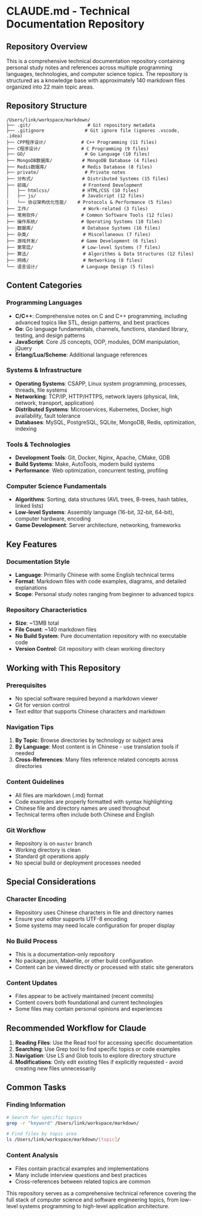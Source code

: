 # CLAUDE.md - Technical Documentation Repository

## Repository Overview

This is a comprehensive technical documentation repository containing personal study notes and references across multiple programming languages, technologies, and computer science topics. The repository is structured as a knowledge base with approximately 140 markdown files organized into 22 main topic areas.

## Repository Structure

```
/Users/link/workspace/markdown/
├── .git/                     # Git repository metadata
├── .gitignore               # Git ignore file (ignores .vscode, .idea)
├── CPP程序设计/             # C++ Programming (11 files)
├── C程序设计/               # C Programming (9 files) 
├── GO/                      # Go Language (10 files)
├── MongoDB数据库/           # MongoDB Database (4 files)
├── Redis数据库/             # Redis Database (8 files)
├── private/                 # Private notes
├── 分布式/                  # Distributed Systems (15 files)
├── 前端/                    # Frontend Development
│   ├── htmlcss/            # HTML/CSS (10 files)
│   ├── js/                 # JavaScript (12 files)
│   └── 协议架构优化性能/    # Protocols & Performance (5 files)
├── 工作/                    # Work-related (3 files)
├── 常用软件/                # Common Software Tools (12 files)
├── 操作系统/                # Operating Systems (10 files)
├── 数据库/                  # Database Systems (16 files)
├── 杂类/                    # Miscellaneous (7 files)
├── 游戏开发/                # Game Development (6 files)
├── 第零层/                  # Low-level Systems (7 files)
├── 算法/                    # Algorithms & Data Structures (12 files)
├── 网络/                    # Networking (8 files)
└── 语言设计/                # Language Design (5 files)
```

## Content Categories

### Programming Languages
- **C/C++**: Comprehensive notes on C and C++ programming, including advanced topics like STL, design patterns, and best practices
- **Go**: Go language fundamentals, channels, functions, standard library, testing, and design patterns
- **JavaScript**: Core JS concepts, OOP, modules, DOM manipulation, jQuery
- **Erlang/Lua/Scheme**: Additional language references

### Systems & Infrastructure
- **Operating Systems**: CSAPP, Linux system programming, processes, threads, file systems
- **Networking**: TCP/IP, HTTP/HTTPS, network layers (physical, link, network, transport, application)
- **Distributed Systems**: Microservices, Kubernetes, Docker, high availability, fault tolerance
- **Databases**: MySQL, PostgreSQL, SQLite, MongoDB, Redis, optimization, indexing

### Tools & Technologies
- **Development Tools**: Git, Docker, Nginx, Apache, CMake, GDB
- **Build Systems**: Make, AutoTools, modern build systems
- **Performance**: Web optimization, concurrent testing, profiling

### Computer Science Fundamentals
- **Algorithms**: Sorting, data structures (AVL trees, B-trees, hash tables, linked lists)
- **Low-level Systems**: Assembly language (16-bit, 32-bit, 64-bit), computer hardware, encoding
- **Game Development**: Server architecture, networking, frameworks

## Key Features

### Documentation Style
- **Language**: Primarily Chinese with some English technical terms
- **Format**: Markdown files with code examples, diagrams, and detailed explanations
- **Scope**: Personal study notes ranging from beginner to advanced topics

### Repository Characteristics
- **Size**: ~13MB total
- **File Count**: ~140 markdown files
- **No Build System**: Pure documentation repository with no executable code
- **Version Control**: Git repository with clean working directory

## Working with This Repository

### Prerequisites
- No special software required beyond a markdown viewer
- Git for version control
- Text editor that supports Chinese characters and markdown

### Navigation Tips
1. **By Topic**: Browse directories by technology or subject area
2. **By Language**: Most content is in Chinese - use translation tools if needed
3. **Cross-References**: Many files reference related concepts across directories

### Content Guidelines
- All files are markdown (.md) format
- Code examples are properly formatted with syntax highlighting
- Chinese file and directory names are used throughout
- Technical terms often include both Chinese and English

### Git Workflow
- Repository is on `master` branch
- Working directory is clean
- Standard git operations apply
- No special build or deployment processes needed

## Special Considerations

### Character Encoding
- Repository uses Chinese characters in file and directory names
- Ensure your editor supports UTF-8 encoding
- Some systems may need locale configuration for proper display

### No Build Process
- This is a documentation-only repository
- No package.json, Makefile, or other build configuration
- Content can be viewed directly or processed with static site generators

### Content Updates
- Files appear to be actively maintained (recent commits)
- Content covers both foundational and current technologies
- Some files may contain personal opinions and experiences

## Recommended Workflow for Claude

1. **Reading Files**: Use the Read tool for accessing specific documentation
2. **Searching**: Use Grep tool to find specific topics or code examples
3. **Navigation**: Use LS and Glob tools to explore directory structure
4. **Modifications**: Only edit existing files if explicitly requested - avoid creating new files unnecessarily

## Common Tasks

### Finding Information
```bash
# Search for specific topics
grep -r "keyword" /Users/link/workspace/markdown/

# Find files by topic area
ls /Users/link/workspace/markdown/[topic]/
```

### Content Analysis
- Files contain practical examples and implementations
- Many include interview questions and best practices
- Cross-references between related topics are common

This repository serves as a comprehensive technical reference covering the full stack of computer science and software engineering topics, from low-level systems programming to high-level application architecture.